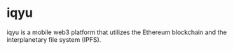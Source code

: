 # iqyu

iqyu is a mobile web3 platform that utilizes the Ethereum blockchain and the interplanetary file system (IPFS).
